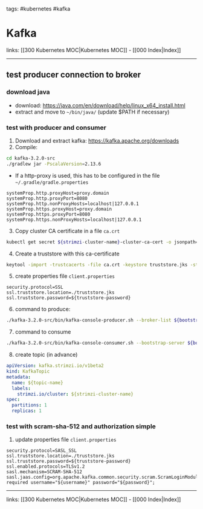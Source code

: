 tags: #kubernetes #kafka

# Kafka

links: [[300 Kubernetes MOC|Kubernetes MOC]] - [[000 Index|Index]]

---

## test producer connection to broker
### download java
- download: https://java.com/en/download/help/linux_x64_install.html
- extract and move to `~/bin/java/` (update $PATH if necessary)

### test with producer and consumer 
1. Download and extract kafka: https://kafka.apache.org/downloads
2. Compile:
```bash
cd kafka-3.2.0-src
./gradlew jar -PscalaVersion=2.13.6
```
  - If a http-proxy is used, this has to be configured in the file `~/.gradle/gradle.properties` 

```properties
systemProp.http.proxyHost=proxy.domain
systemProp.http.proxyPort=8080
systemProp.http.nonProxyHosts=localhost|127.0.0.1
systemProp.https.proxyHost=proxy.domain
systemProp.https.proxyPort=8080
systemProp.https.nonProxyHosts=localhost|127.0.0.1
```

3. Copy cluster CA certificate in a file `ca.crt`
```bash
kubectl get secret ${strimzi-cluster-name}-cluster-ca-cert -o jsonpath='{.data.ca\.crt}' | base64 -d > ca.crt
```
4. Create a truststore with this ca-certificate
```bash
keytool -import -trustcacerts -file ca.crt -keystore truststore.jks -storepass kafka4ever
```
5. create properties file `client.properties`
```properties
security.protocol=SSL
ssl.truststore.location=./truststore.jks
ssl.truststore.password=${truststore-password}
```
6. command to produce:
```bash
./kafka-3.2.0-src/bin/kafka-console-producer.sh --broker-list ${bootstrap-ip}:9094 --topic ${topic-name} --producer.config client.properties
```
7. command to consume
```bash
./kafka-3.2.0-src/bin/kafka-console-consumer.sh --bootstrap-server ${bootstrap-ip}:9094 --topic ${topic-name} --from-beginning --consumer.config client.properties
```
8. create topic (in advance)
```yaml
apiVersion: kafka.strimzi.io/v1beta2
kind: KafkaTopic
metadata:
  name: ${topic-name}
  labels:
    strimzi.io/cluster: ${strimzi-cluster-name}
spec:
  partitions: 1
  replicas: 1
```

### test with scram-sha-512 and authorization simple
1. update properties file `client.properties`
```properties
security.protocol=SASL_SSL
ssl.truststore.location=./truststore.jks
ssl.truststore.password=${truststore-password}
ssl.enabled.protocols=TLSv1.2
sasl.mechanism=SCRAM-SHA-512
sasl.jaas.config=org.apache.kafka.common.security.scram.ScramLoginModule required username="${username}" password="${password}";
```

---
links: [[300 Kubernetes MOC|Kubernetes MOC]] - [[000 Index|Index]]